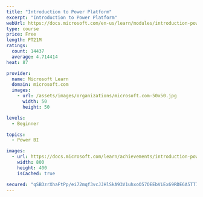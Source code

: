 ```yaml
---
title: "Introduction to Power Platform"
excerpt: "Introduction to Power Platform"
webUrl: https://docs.microsoft.com/en-us/learn/modules/introduction-power-platform/
type: course
price: Free
length: PT21M
ratings:
  count: 14437
  average: 4.714414
heat: 87

provider:
  name: Microsoft Learn
  domain: microsoft.com
  images:
    - url: /assets/images/organizations/microsoft.com-50x50.jpg
      width: 50
      height: 50

levels:
  - Beginner

topics:
  - Power BI

images:
  - url: https://docs.microsoft.com/learn/achievements/introduction-power-platform-social.png
    width: 800
    height: 400
    isCached: true

secured: "qSBDzrXhaFtPp/ei72mqf3vcJJHlSkA93V1uhxoO57OEEbViEx69RDE6A5TT7geam58jCxSlOnX7808dd9b+manEALTWlNdVxd2UJ0NYgCWPqBApfcuvZii9dYKfqpQq3+C6fkP7GfIi/7uoE0bNpNd8pY63Z0oUGaNIA7+a4h9CI9LipI5RhelQr7296Vs/bArroWsLl0Wy5SmLxyP0t+wfe0MhbdyR0JubQBwtXQPObjqhprk/iQrfhljSuhzw9oTEgEKBR8pOesCUEqEoNIeVDmyzdxW5cnX4d7z9yJQJimmn2XHqVnkj2uRqjqiHECPw8I4hln0/rTFrXLtRiJmRvp3uq5/AZm/y1UxByWn+TZYX+nKzh916gkKKDHk/PDVciE4tAawF2vTHTmUY/n0LJ6tAwgS2IkLmBvY8AdzKX4ZNpiCm+fja35QQ8HTs;7PPrHtjZzDyL88jCyylZVA=="
---
```


